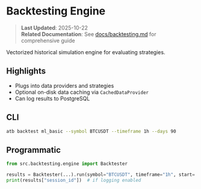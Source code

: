 # Backtesting Engine

> **Last Updated**: 2025-10-22  
> **Related Documentation**: See [docs/backtesting.md](../../docs/backtesting.md) for comprehensive guide

Vectorized historical simulation engine for evaluating strategies.

## Highlights
- Plugs into data providers and strategies
- Optional on-disk data caching via `CachedDataProvider`
- Can log results to PostgreSQL

## CLI
```bash
atb backtest ml_basic --symbol BTCUSDT --timeframe 1h --days 90
```

## Programmatic
```python
from src.backtesting.engine import Backtester

results = Backtester(...).run(symbol="BTCUSDT", timeframe="1h", start=..., end=...)
print(results["session_id"])  # if logging enabled
```
